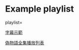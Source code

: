 # Example playlist
playlist=
 
[字幕示範](http://gcast.azurewebsites.net/?playlist=https://git.io/vyqg0)
 
[偽物語全集播放列表](http://gcast.azurewebsites.net/?playlist=https://git.io/vyqzU)
